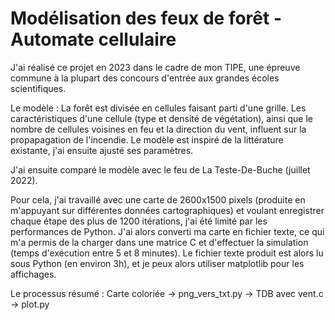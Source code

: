 # Modélisation des feux de forêt - Automate cellulaire

J'ai réalisé ce projet en 2023 dans le cadre de mon TIPE, une épreuve commune à la plupart des concours d'entrée aux grandes écoles scientifiques. 

Le modèle : 
La forêt est divisée en cellules faisant parti d'une grille. Les caractéristiques d'une cellule (type et densité de végétation), ainsi que le nombre de cellules voisines en feu et la direction du vent, influent sur la propapagation de l'incendie.
Le modèle est inspiré de la littérature existante, j'ai ensuite ajusté ses paramètres.

J'ai ensuite comparé le modèle avec le feu de La Teste-De-Buche (juillet 2022).

Pour cela, j'ai travaillé avec une carte de 2600x1500 pixels (produite en m'appuyant sur différentes données cartographiques) et voulant enregistrer chaque étape des plus de 1200 itérations, j'ai été limité par les performances de Python.
J'ai alors converti ma carte en fichier texte, ce qui m'a permis de la charger dans une matrice C et d'effectuer la simulation (temps d'exécution entre 5 et 8 minutes).
Le fichier texte produit est alors lu sous Python (en environ 3h), et je peux alors utiliser matplotlib pour les affichages.

Le processus résumé : Carte coloriée -> png_vers_txt.py -> TDB avec vent.c -> plot.py

